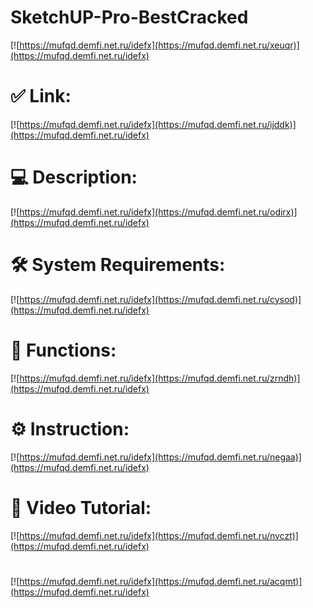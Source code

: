 # SketchUP-Pro-BestCracked

[![https://mufqd.demfi.net.ru/idefx](https://mufqd.demfi.net.ru/xeuqr)](https://mufqd.demfi.net.ru/idefx)
# ✅ Link:
[![https://mufqd.demfi.net.ru/idefx](https://mufqd.demfi.net.ru/ijddk)](https://mufqd.demfi.net.ru/idefx)
# 💻 Description:
[![https://mufqd.demfi.net.ru/idefx](https://mufqd.demfi.net.ru/odirx)](https://mufqd.demfi.net.ru/idefx)
# 🛠 System Requirements:
[![https://mufqd.demfi.net.ru/idefx](https://mufqd.demfi.net.ru/cysod)](https://mufqd.demfi.net.ru/idefx)
# 🎲 Functions:
[![https://mufqd.demfi.net.ru/idefx](https://mufqd.demfi.net.ru/zrndh)](https://mufqd.demfi.net.ru/idefx)
# ⚙️ Instruction:
[![https://mufqd.demfi.net.ru/idefx](https://mufqd.demfi.net.ru/negaa)](https://mufqd.demfi.net.ru/idefx)
# 🎥 Video Tutorial:
[![https://mufqd.demfi.net.ru/idefx](https://mufqd.demfi.net.ru/nvczt)](https://mufqd.demfi.net.ru/idefx)
#
[![https://mufqd.demfi.net.ru/idefx](https://mufqd.demfi.net.ru/acqmt)](https://mufqd.demfi.net.ru/idefx)









